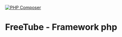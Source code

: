 [![PHP Composer](https://github.com/brit45/freetube/actions/workflows/php_actions_git.yml/badge.svg?event=push)](https://github.com/brit45/freetube/actions/workflows/php_actions_git.yml)


# FreeTube - Framework php
